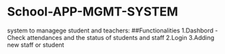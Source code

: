 # School-APP-MGMT-SYSTEM
system to managege student and teachers:
##Functionalities
1.Dashbord - Check attendances and the status of students and staff
2.Login
3.Adding new staff or student

